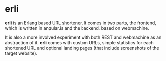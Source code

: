 # erli

**erli** is an Erlang based URL shortener. It comes in two parts, the frontend, which is written in angular.js and the backend, based on webmachine.

It is also a more involved experiment with both REST and webmachine as an abstraction of it. **erli** comes with custom URLs, simple statistics for each shortened URL and optional landing pages (that include screenshots of the target website).
